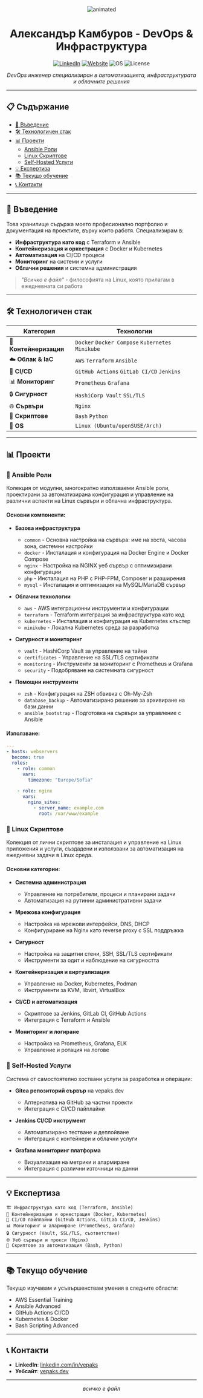 <p align="center">
  <img src="https://github.com/vepaks/vepaks/blob/main/public/gif/rf.gif" alt="animated" />
</p>

<h1 align="center">Александър Камбуров - DevOps & Инфраструктура</h1>

<p align="center">
  <a href="https://linkedin.com/in/vepaks"><img src="https://img.shields.io/badge/LinkedIn-Александър_Камбуров-blue?style=flat-square&logo=linkedin" alt="LinkedIn"></a>
  <a href="https://vepaks.dev"><img src="https://img.shields.io/badge/Website-vepaks.dev-green?style=flat-square&logo=safari" alt="Website"></a>
  <img src="https://img.shields.io/badge/OS-Linux-orange?style=flat-square&logo=linux" alt="OS">
  <img src="https://img.shields.io/badge/License-MIT-yellow.svg?style=flat-square" alt="License">
</p>

<p align="center"><i>DevOps инженер специализиран в автоматизацията, инфраструктурата и облачните решения</i></p>

---

## 📋 Съдържание

- [🚀 Въведение](#-въведение)
- [🛠️ Технологичен стак](#️-технологичен-стак)
- [📊 Проекти](#-проекти)
  - [Ansible Роли](#-ansible-роли)
  - [Linux Скриптове](#-linux-скриптове)
  - [Self-Hosted Услуги](#-self-hosted-услуги)
- [💡 Експертиза](#-експертиза)
- [📚 Текущо обучение](#-текущо-обучение)
- [📞 Контакти](#-контакти)

---

## 🚀 Въведение

Това хранилище съдържа моето професионално портфолио и документация на проектите, върху които работя. Специализирам в:

- **Инфраструктура като код** с Terraform и Ansible
- **Контейнеризация и оркестрация** с Docker и Kubernetes
- **Автоматизация** на CI/CD процеси
- **Мониторинг** на системи и услуги
- **Облачни решения** и системна администрация

> *"Всичко е файл"* - философията на Linux, която прилагам в ежедневната си работа

---

## 🛠️ Технологичен стак

<div align="center">

| Категория | Технологии |
|-----------|------------|
| 🐳 **Контейнеризация** | `Docker` `Docker Compose` `Kubernetes` `Minikube` |
| ☁️ **Облак & IaC** | `AWS` `Terraform` `Ansible` |
| 🔄 **CI/CD** | `GitHub Actions` `GitLab CI/CD` `Jenkins` |
| 📊 **Мониторинг** | `Prometheus` `Grafana` |
| 🔒 **Сигурност** | `HashiCorp Vault` `SSL/TLS` |
| 🌐 **Сървъри** | `Nginx` |
| 📜 **Скриптове** | `Bash` `Python` |
| 💾 **OS** | `Linux (Ubuntu/openSUSE/Arch)` |

</div>

---

## 📊 Проекти

### 🔸 Ansible Роли

Колекция от модулни, многократно използваеми Ansible роли, проектирани за автоматизирана конфигурация и управление на различни аспекти на Linux сървъри и облачна инфраструктура.

#### Основни компоненти:

* **Базова инфраструктура**
  * `common` - Основна настройка на сървъра: име на хоста, часова зона, системни настройки
  * `docker` - Инсталация и конфигурация на Docker Engine и Docker Compose
  * `nginx` - Настройка на NGINX уеб сървър с оптимизирани конфигурации
  * `php` - Инсталация на PHP с PHP-FPM, Composer и разширения
  * `mysql` - Инсталация и оптимизация на MySQL/MariaDB сървър

* **Облачни технологии**
  * `aws` - AWS интеграционни инструменти и конфигурации
  * `terraform` - Terraform интеграция за инфраструктура като код
  * `kubernetes` - Инсталация и конфигурация на Kubernetes клъстер
  * `minikube` - Локална Kubernetes среда за разработка

* **Сигурност и мониторинг**
  * `vault` - HashiCorp Vault за управление на тайни
  * `certificates` - Управление на SSL/TLS сертификати
  * `monitoring` - Инструменти за мониторинг с Prometheus и Grafana
  * `security` - Подобряване на системната сигурност

* **Помощни инструменти**
  * `zsh` - Конфигурация на ZSH обвивка с Oh-My-Zsh
  * `database_backup` - Автоматизирано решение за архивиране на бази данни
  * `ansible_bootstrap` - Подготовка на сървъри за управление с Ansible

#### Използване:

```yaml
---
- hosts: webservers
  become: true
  roles:
    - role: common
      vars:
        timezone: "Europe/Sofia"
        
    - role: nginx
      vars:
        nginx_sites:
          - server_name: example.com
            root: /var/www/example
```

### 🔸 Linux Скриптове

Колекция от лични скриптове за инсталация и управление на Linux приложения и услуги, създадени и използвани за автоматизация на ежедневни задачи в Linux среда.

#### Основни категории:

* **Системна администрация**
  * Управление на потребители, процеси и планирани задачи
  * Автоматизация на рутинни административни задачи
  
* **Мрежова конфигурация**
  * Настройка на мрежови интерфейси, DNS, DHCP
  * Конфигуриране на Nginx като reverse proxy с SSL поддръжка
  
* **Сигурност**
  * Настройка на защитни стени, SSH, SSL/TLS сертификати
  * Инструменти за одит и наблюдение на сигурността
  
* **Контейнеризация и виртуализация**
  * Управление на Docker, Kubernetes, Podman
  * Инструменти за KVM, libvirt, VirtualBox
  
* **CI/CD и автоматизация**
  * Скриптове за Jenkins, GitLab CI, GitHub Actions
  * Интеграция с Terraform и Ansible
  
* **Мониторинг и логиране**
  * Настройка на Prometheus, Grafana, ELK
  * Управление и ротация на логове

### 🔸 Self-Hosted Услуги

Система от самостоятелно хоствани услуги за разработка и операции:

* **Gitea репозиторий сървър** на vepaks.dev
  * Алтернатива на GitHub за частни проекти
  * Интеграция с CI/CD пайплайни
  
* **Jenkins CI/CD инструмент**
  * Автоматизирано тестване и деплойване
  * Интеграция с контейнери и облачни услуги
  
* **Grafana мониторинг платформа**
  * Визуализация на метрики и алармиране
  * Интеграция с различни източници на данни

---

## 💡 Експертиза

```
🏗️ Инфраструктура като код (Terraform, Ansible)
🐳 Контейнеризация и оркестрация (Docker, Kubernetes)
🔄 CI/CD пайплайни (GitHub Actions, GitLab CI/CD, Jenkins)
📊 Мониторинг и алармиране (Prometheus, Grafana)
🔒 Сигурност (Vault, SSL/TLS, съответствие)
🌐 Уеб сървъри и прокси (Nginx)
📜 Скриптове за автоматизация (Bash, Python)
```

---

## 📚 Текущо обучение

Текущо изучавам и усъвършенствам умения в следните области:

* AWS Essential Training
* Ansible Advanced
* GitHub Actions CI/CD
* Kubernetes & Docker
* Bash Scripting Advanced

---

## 📞 Контакти

- **LinkedIn**: [linkedin.com/in/vepaks](https://linkedin.com/in/vepaks)
- **Уебсайт**: [vepaks.dev](https://vepaks.dev)

---

<p align="center">
  <i>всичко е файл</i>
</p>

